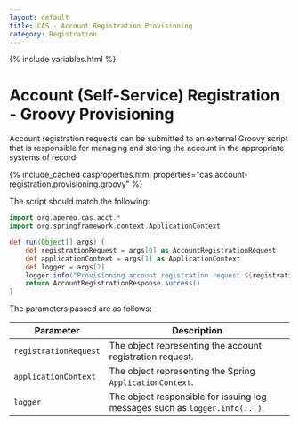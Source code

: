 ```yaml
---
layout: default
title: CAS - Account Registration Provisioning
category: Registration
---
```

                  
{% include variables.html %}

# Account (Self-Service) Registration - Groovy Provisioning

Account registration requests can be submitted to an external Groovy script that 
is responsible for managing and storing the account in the appropriate systems of record.

{% include_cached casproperties.html properties="cas.account-registration.provisioning.groovy" %}

The script should match the following:

```groovy
import org.apereo.cas.acct.*
import org.springframework.context.ApplicationContext

def run(Object[] args) {
    def registrationRequest = args[0] as AccountRegistrationRequest
    def applicationContext = args[1] as ApplicationContext
    def logger = args[2]
    logger.info("Provisioning account registration request ${registrationRequest}")
    return AccountRegistrationResponse.success()
}
```

The parameters passed are as follows:

| Parameter             | Description
|-----------------------|-----------------------------------------------------------------------
| `registrationRequest` | The object representing the account registration request.
| `applicationContext`  | The object representing the Spring `ApplicationContext`.
| `logger`              | The object responsible for issuing log messages such as `logger.info(...)`.
